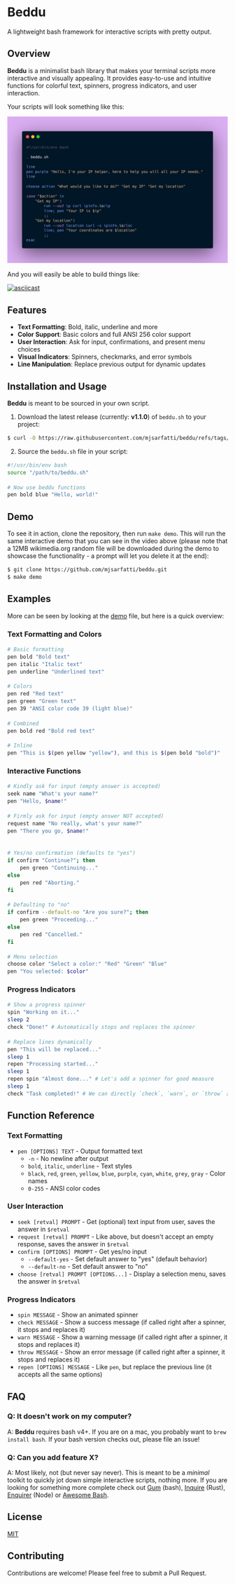 # Beddu

A lightweight bash framework for interactive scripts with pretty output.

## Overview

**Beddu** is a minimalist bash library that makes your terminal scripts more interactive and visually appealing. It provides easy-to-use and intuitive functions for colorful text, spinners, progress indicators, and user interaction.

Your scripts will look something like this:

![Example](./demo/carbon.png)

And you will easily be able to build things like:

[![asciicast](https://asciinema.org/a/E4frqYZFk3XR38UkGYs5ASnKC.svg)](https://asciinema.org/a/E4frqYZFk3XR38UkGYs5ASnKC)

## Features

- **Text Formatting**: Bold, italic, underline and more
- **Color Support**: Basic colors and full ANSI 256 color support
- **User Interaction**: Ask for input, confirmations, and present menu choices
- **Visual Indicators**: Spinners, checkmarks, and error symbols
- **Line Manipulation**: Replace previous output for dynamic updates

## Installation and Usage

**Beddu** is meant to be sourced in your own script.

1. Download the latest release (currently: **v1.1.0**) of `beddu.sh` to your project:

```bash
$ curl -O https://raw.githubusercontent.com/mjsarfatti/beddu/refs/tags/v1.1.0/dist/beddu.sh
```

2. Source the `beddu.sh` file in your script:

```bash
#!/usr/bin/env bash
source "/path/to/beddu.sh"

# Now use beddu functions
pen bold blue "Hello, world!"
```

## Demo

To see it in action, clone the repository, then run `make demo`. This will run the same interactive demo that you can see in the video above (please note that a 12MB wikimedia.org random file will be downloaded during the demo to showcase the functionality - a prompt will let you delete it at the end):

```bash
$ git clone https://github.com/mjsarfatti/beddu.git
$ make demo
```

## Examples

More can be seen by looking at the [demo](./demo/demo.sh) file, but here is a quick overview:

### Text Formatting and Colors

```bash
# Basic formatting
pen bold "Bold text"
pen italic "Italic text"
pen underline "Underlined text"

# Colors
pen red "Red text"
pen green "Green text"
pen 39 "ANSI color code 39 (light blue)"

# Combined
pen bold red "Bold red text"

# Inline
pen "This is $(pen yellow "yellow"), and this is $(pen bold "bold")"
```

### Interactive Functions

```bash
# Kindly ask for input (empty answer is accepted)
seek name "What's your name?"
pen "Hello, $name!"

# Firmly ask for input (empty answer NOT accepted)
request name "No really, what's your name?"
pen "There you go, $name!"


# Yes/no confirmation (defaults to "yes")
if confirm "Continue?"; then
    pen green "Continuing..."
else
    pen red "Aborting."
fi

# Defaulting to "no"
if confirm --default-no "Are you sure?"; then
    pen green "Proceeding..."
else
    pen red "Cancelled."
fi

# Menu selection
choose color "Select a color:" "Red" "Green" "Blue"
pen "You selected: $color"
```

### Progress Indicators

```bash
# Show a progress spinner
spin "Working on it..."
sleep 2
check "Done!" # Automatically stops and replaces the spinner

# Replace lines dynamically
pen "This will be replaced..."
sleep 1
repen "Processing started..."
sleep 1
repen spin "Almost done..." # Let's add a spinner for good measure
sleep 1
check "Task completed!" # We can directly `check`, `warn`, or `throw` after a `spin` call - the message will always replace the spin line
```

## Function Reference

### Text Formatting

- `pen [OPTIONS] TEXT` - Output formatted text
  - `-n` - No newline after output
  - `bold`, `italic`, `underline` - Text styles
  - `black`, `red`, `green`, `yellow`, `blue`, `purple`, `cyan`, `white`, `grey`, `gray` - Color names
  - `0-255` - ANSI color codes

### User Interaction

- `seek [retval] PROMPT` - Get (optional) text input from user, saves the answer in `$retval`
- `request [retval] PROMPT` - Like above, but doesn't accept an empty response, saves the answer in `$retval`
- `confirm [OPTIONS] PROMPT` - Get yes/no input
  - `--default-yes` - Set default answer to "yes" (default behavior)
  - `--default-no` - Set default answer to "no"
- `choose [retval] PROMPT [OPTIONS...]` - Display a selection menu, saves the answer in `$retval`

### Progress Indicators

- `spin MESSAGE` - Show an animated spinner
- `check MESSAGE` - Show a success message (if called right after a spinner, it stops and replaces it)
- `warn MESSAGE` - Show a warning message (if called right after a spinner, it stops and replaces it)
- `throw MESSAGE` - Show an error message (if called right after a spinner, it stops and replaces it)
- `repen [OPTIONS] MESSAGE` - Like `pen`, but replace the previous line (it accepts all the same options)

## FAQ

### Q: It doesn't work on my computer?

A: **Beddu** requires bash v4+. If you are on a mac, you probably want to `brew install bash`. If your bash version checks out, please file an issue!

### Q: Can you add feature X?

A: Most likely, not (but never say never). This is meant to be a _minimal_ toolkit to quickly jot down simple interactive scripts, nothing more. If you are looking for something more complete check out [Gum](https://github.com/charmbracelet/gum) (bash), [Inquire](https://github.com/mikaelmello/inquire) (Rust), [Enquirer](https://github.com/enquirer/enquirer) (Node) or [Awesome Bash](https://github.com/awesome-lists/awesome-bash).

## License

[MIT](./LICENSE)

## Contributing

Contributions are welcome! Please feel free to submit a Pull Request.
